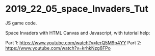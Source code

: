 # 2019_22_05_space_Invaders_Tut

JS game code.

Space Invaders with HTML Canvas and Javascript, with tutorial help:

Part 1: https://www.youtube.com/watch?v=IerQ5M9p4YY
Part 2: https://www.youtube.com/watch?v=krhkNzg6FPo
